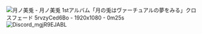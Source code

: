 ![月ノ美兎 - 月ノ美兎 1stアルバム「月の兎はヴァーチュアルの夢をみる」クロスフェード  5rvzyCed6Bo - 1920x1080 - 0m25s](https://user-images.githubusercontent.com/79029257/130958367-8e48f291-6ad1-48e4-a7d5-8116f169b487.png)
![Discord_mgjR9EJABL](https://user-images.githubusercontent.com/79029257/130958451-70ee3aea-b370-4410-848e-45fd5eb6e686.png)

